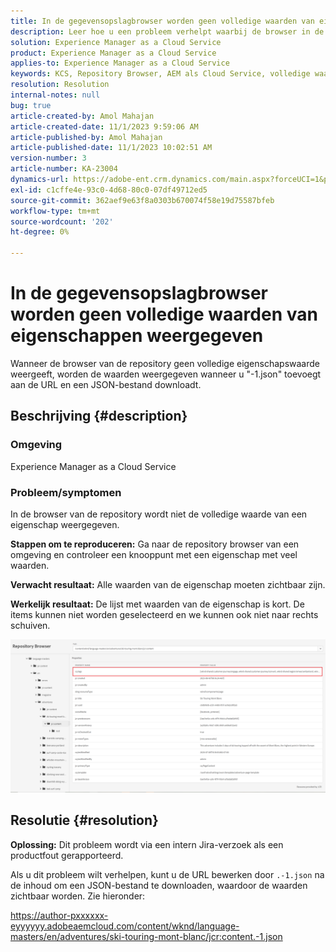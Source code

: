 ```yaml
---
title: In de gegevensopslagbrowser worden geen volledige waarden van eigenschappen weergegeven
description: Leer hoe u een probleem verhelpt waarbij de browser in de repository niet alle waarden van eigenschappen in Adobe Experience Manager weergeeft. Voeg "-1.json" toe aan de URL.
solution: Experience Manager as a Cloud Service
product: Experience Manager as a Cloud Service
applies-to: Experience Manager as a Cloud Service
keywords: KCS, Repository Browser, AEM als Cloud Service, volledige waarde
resolution: Resolution
internal-notes: null
bug: true
article-created-by: Amol Mahajan
article-created-date: 11/1/2023 9:59:06 AM
article-published-by: Amol Mahajan
article-published-date: 11/1/2023 10:02:51 AM
version-number: 3
article-number: KA-23004
dynamics-url: https://adobe-ent.crm.dynamics.com/main.aspx?forceUCI=1&pagetype=entityrecord&etn=knowledgearticle&id=a7d66748-9d78-ee11-8179-6045bd0065b6
exl-id: c1cffe4e-93c0-4d68-80c0-07df49712ed5
source-git-commit: 362aef9e63f8a0303b670074f58e19d75587bfeb
workflow-type: tm+mt
source-wordcount: '202'
ht-degree: 0%

---
```


# In de gegevensopslagbrowser worden geen volledige waarden van eigenschappen weergegeven


Wanneer de browser van de repository geen volledige eigenschapswaarde weergeeft, worden de waarden weergegeven wanneer u &quot;-1.json&quot; toevoegt aan de URL en een JSON-bestand downloadt.

## Beschrijving {#description}


### <b>Omgeving</b>

Experience Manager as a Cloud Service



### <b>Probleem/symptomen</b>

In de browser van de repository wordt niet de volledige waarde van een eigenschap weergegeven.

<b>Stappen om te reproduceren:</b> Ga naar de repository browser van een omgeving en controleer een knooppunt met een eigenschap met veel waarden.

<b>Verwacht resultaat:</b> Alle waarden van de eigenschap moeten zichtbaar zijn.

<b>Werkelijk resultaat:</b> De lijst met waarden van de eigenschap is kort. De items kunnen niet worden geselecteerd en we kunnen ook niet naar rechts schuiven.



![](assets/05df7e78-ff6b-ee11-8df0-6045bd006e5a.png)


## Resolutie {#resolution}

<b>Oplossing:</b>
Dit probleem wordt via een intern Jira-verzoek als een productfout gerapporteerd.

Als u dit probleem wilt verhelpen, kunt u de URL bewerken door `.-1.json` na de inhoud om een JSON-bestand te downloaden, waardoor de waarden zichtbaar worden. Zie hieronder:

https://author-pxxxxxx-eyyyyyy.adobeaemcloud.com/content/wknd/language-masters/en/adventures/ski-touring-mont-blanc/jcr:content.-1.json

